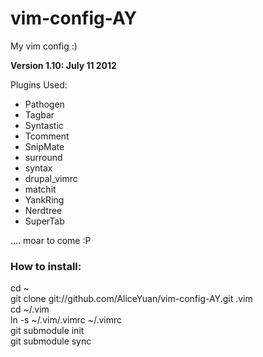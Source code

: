 vim-config-AY
=============

My vim config :)

<strong>Version 1.10: July 11 2012</strong>

Plugins Used:
* Pathogen
* Tagbar
* Syntastic
* Tcomment
* SnipMate
* surround
* syntax
* drupal_vimrc
* matchit
* YankRing
* Nerdtree
* SuperTab

....
moar to come :P



<h3> How to install: </h3>

cd ~  </br>
git clone git://github.com/AliceYuan/vim-config-AY.git .vim  </br>
cd ~/.vim  </br>
ln -s ~/.vim/.vimrc ~/.vimrc  </br>
git submodule init  </br>
git submodule sync  </br>


